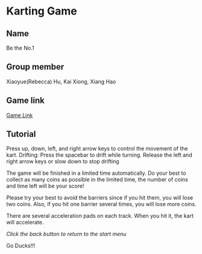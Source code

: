 # Karting Game
## Name
Be the No.1
## Group member
Xiaoyue(Rebecca) Hu, Kai Xiong, Xiang Hao
## Game link
[Game Link](https://play.unity.com/mg/other/webgl-builds-198875)
## Tutorial

Press up, down, left, and right arrow keys to control the movement of the kart. 
Drifting: Press the spacebar to drift while turning. Release the left and right arrow keys or slow down to stop drifting

The game will be finished in a limited time automatically. Do your best to collect as many coins as possible in the limited time, the number of coins and time left will be your score!

Please try your best to avoid the barriers since if you hit them, you will lose two coins. Also, if you hit one barrier several times, you will lose more coins.

There are several acceleration pads on each track. When you hit it, the kart will accelerate.

*Click the back button to return to the start menu*

Go Ducks!!!
